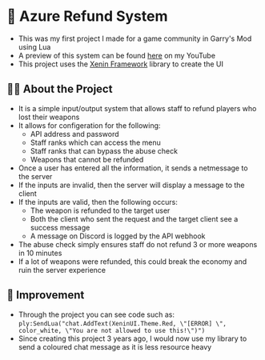 # 🔁 Azure Refund System
- This was my first project I made for a game community in Garry's Mod using Lua
- A preview of this system can be found [here](https://www.youtube.com/watch?v=uZ470HQIdrM) on my YouTube
- This project uses the [Xenin Framework](https://gitlab.com/sleeppyy/xenin-framework) library to create the UI
## 👩‍💻 About the Project
- It is a simple input/output system that allows staff to refund players who lost their weapons
- It allows for configeration for the following:
  - API address and password
  - Staff ranks which can access the menu
  - Staff ranks that can bypass the abuse check
  - Weapons that cannot be refunded
- Once a user has entered all the information, it sends a netmessage to the server
- If the inputs are invalid, then the server will display a message to the client
- If the inputs are valid, then the following occurs:
  - The weapon is refunded to the target user
  - Both the client who sent the request and the target client see a success message
  - A message on Discord is logged by the API webhook
- The abuse check simply ensures staff do not refund 3 or more weapons in 10 minutes
- If a lot of weapons were refunded, this could break the economy and ruin the server experience
## 🚧 Improvement 
- Through the project you can see code such as:
```ply:SendLua("chat.AddText(XeninUI.Theme.Red, \"[ERROR] \", color_white, \"You are not allowed to use this!\")")```
- Since creating this project 3 years ago, I would now use my library to send a coloured chat message as it is less resource heavy

